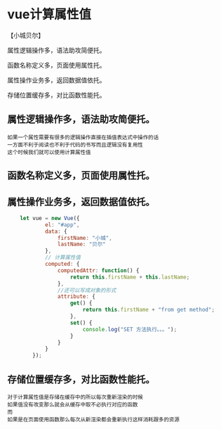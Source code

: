 # vue计算属性值
【小城贝尔】

属性逻辑操作多，语法助攻简便托。

函数名称定义多，页面使用属性托。

属性操作业务多，返回数据值依托。

存储位置缓存多，对比函数性能托。

## 属性逻辑操作多，语法助攻简便托。
    如果一个属性需要有很多的逻辑操作直接在插值表达式中操作的话
    一方面不利于阅读也不利于代码的书写而且逻辑没有复用性
    这个时候我们就可以使用计算属性值
## 函数名称定义多，页面使用属性托。
## 属性操作业务多，返回数据值依托。
```js
    let vue = new Vue({
            el: "#app",
            data: {
                firstName: "小城",
                lastName: "贝尔"
            },
            // 计算属性值
            computed: {
                computedAttr: function() {
                    return this.firstName + this.lastName;
                },
                //还可以写成对象的形式
                attribute: {
                    get() {
                        return this.firstName + "from get method";
                    },
                    set() {
                        console.log("SET 方法执行。。。");
                    }
                }
            }
        });
```
## 存储位置缓存多，对比函数性能托。
    对于计算属性值是存储在缓存中的所以每次重新渲染的时候
    如果值没有改变那么就会从缓存中取不必执行对应的函数
    而
    如果是在页面使用函数那么每次从新渲染都会重新执行这样消耗跟多的资源
